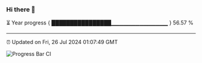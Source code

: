 ### Hi there 👋

⏳ Year progress { ████████████████▁▁▁▁▁▁▁▁▁▁▁▁▁▁ } 56.57 %

---

⏰ Updated on Fri, 26 Jul 2024 01:07:49 GMT

![Progress Bar CI](https://github.com/liununu/liununu/workflows/Progress%20Bar%20CI/badge.svg)
